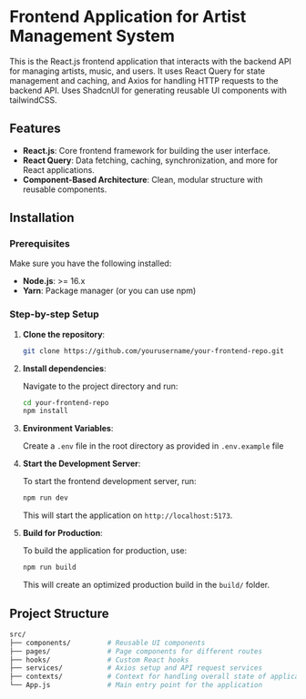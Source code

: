 # Frontend Application for Artist Management System

This is the React.js frontend application that interacts with the backend API for managing artists, music, and users. It uses React Query for state management and caching, and Axios for handling HTTP requests to the backend API. Uses ShadcnUI for generating reusable UI components with tailwindCSS.

## Features

- **React.js**: Core frontend framework for building the user interface.
- **React Query**: Data fetching, caching, synchronization, and more for React applications.
- **Component-Based Architecture**: Clean, modular structure with reusable components.

## Installation

### Prerequisites

Make sure you have the following installed:

- **Node.js**: >= 16.x
- **Yarn**: Package manager (or you can use npm)

### Step-by-step Setup

1. **Clone the repository**:

    ```bash
    git clone https://github.com/yourusername/your-frontend-repo.git
    ```

2. **Install dependencies**:

    Navigate to the project directory and run:

    ```bash
    cd your-frontend-repo
    npm install
    ```

3. **Environment Variables**:

    Create a `.env` file in the root directory as provided in ```.env.example``` file

4. **Start the Development Server**:

    To start the frontend development server, run:

    ```bash
    npm run dev
    ```

    This will start the application on `http://localhost:5173`.

5. **Build for Production**:

    To build the application for production, use:

    ```bash
    npm run build
    ```

    This will create an optimized production build in the `build/` folder.

## Project Structure

```bash
src/
├── components/         # Reusable UI components
├── pages/              # Page components for different routes
├── hooks/              # Custom React hooks
├── services/           # Axios setup and API request services
├── contexts/           # Context for handling overall state of application
└── App.js              # Main entry point for the application

